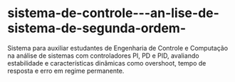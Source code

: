 # sistema-de-controle---an-lise-de-sistema-de-segunda-ordem-
Sistema para auxiliar estudantes de Engenharia de Controle e Computação na análise de sistemas com controladores PI, PD e PID, avaliando estabilidade e características dinâmicas como overshoot, tempo de resposta e erro em regime permanente.
